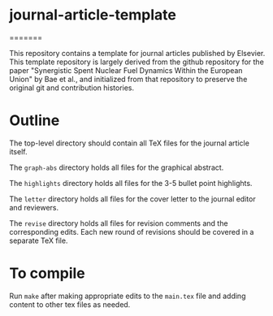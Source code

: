 # journal-article-template
=======

This repository contains a template for journal
articles published by Elsevier. This template
repository is largely derived from the github
repository for the paper "Synergistic Spent Nuclear
Fuel Dynamics Within the European Union" by Bae et
al., and initialized from that repository to preserve
the original git and contribution histories.

# Outline
The top-level directory should contain all TeX files for
the journal article itself.

The `graph-abs` directory holds all files for the
graphical abstract.

The `highlights` directory holds all files for the
3-5 bullet point highlights.

The `letter` directory holds all files for the cover
letter to the journal editor and reviewers.

The `revise` directory holds all files for revision
comments and the corresponding edits. Each new round
of revisions should be covered in a separate TeX
file.

# To compile
Run `make` after making appropriate edits to the
`main.tex` file and adding content to other tex files as needed.
